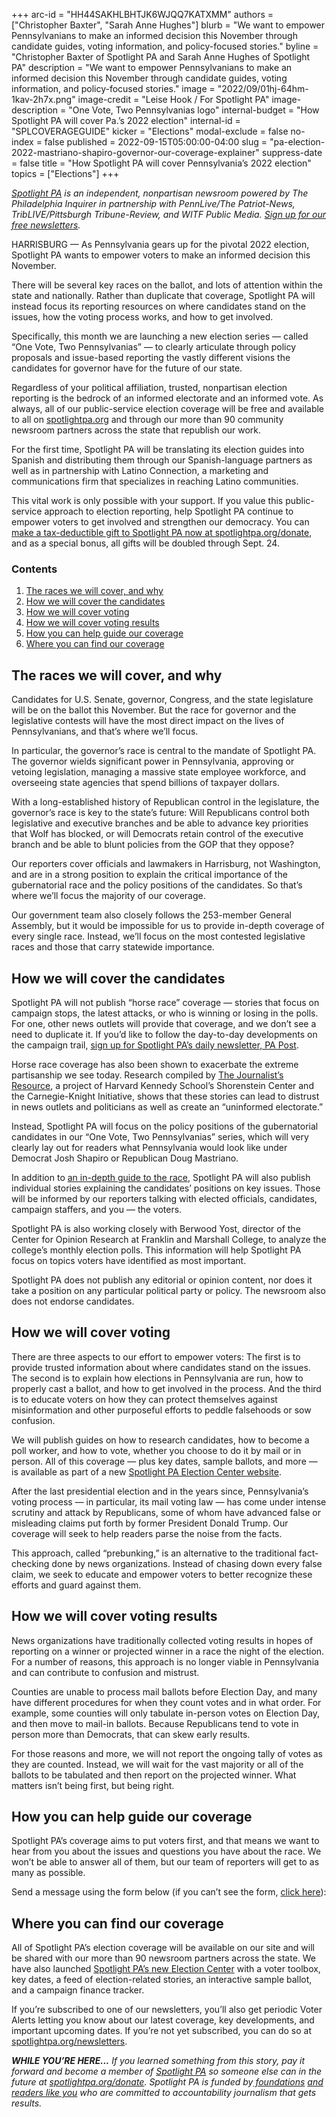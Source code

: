 +++
arc-id = "HH44SAKHLBHTJK6WJQQ7KATXMM"
authors = ["Christopher Baxter", "Sarah Anne Hughes"]
blurb = "We want to empower Pennsylvanians to make an informed decision this November through candidate guides, voting information, and policy-focused stories."
byline = "Christopher Baxter of Spotlight PA and Sarah Anne Hughes of Spotlight PA"
description = "We want to empower Pennsylvanians to make an informed decision this November through candidate guides, voting information, and policy-focused stories."
image = "2022/09/01hj-64hm-1kav-2h7x.png"
image-credit = "Leise Hook / For Spotlight PA"
image-description = "One Vote, Two Pennsylvanias logo"
internal-budget = "How Spotlight PA will cover Pa.’s 2022 election"
internal-id = "SPLCOVERAGEGUIDE"
kicker = "Elections"
modal-exclude = false
no-index = false
published = 2022-09-15T05:00:00-04:00
slug = "pa-election-2022-mastriano-shapiro-governor-our-coverage-explainer"
suppress-date = false
title = "How Spotlight PA will cover Pennsylvania’s 2022 election"
topics = ["Elections"]
+++

<a href="https://www.spotlightpa.org/"><i>Spotlight PA</i></a><i> is an independent, nonpartisan newsroom powered by The Philadelphia Inquirer in partnership with PennLive/The Patriot-News, TribLIVE/Pittsburgh Tribune-Review, and WITF Public Media. </i><a href="https://www.spotlightpa.org/newsletters"><i>Sign up for our free newsletters</i></a><i>.</i>

HARRISBURG — As Pennsylvania gears up for the pivotal 2022 election, Spotlight PA wants to empower voters to make an informed decision this November.

There will be several key races on the ballot, and lots of attention within the state and nationally. Rather than duplicate that coverage, Spotlight PA will instead focus its reporting resources on where candidates stand on the issues, how the voting process works, and how to get involved.

Specifically, this month we are launching a new election series — called “One Vote, Two Pennsylvanias” — to clearly articulate through policy proposals and issue-based reporting the vastly different visions the candidates for governor have for the future of our state.

Regardless of your political affiliation, trusted, nonpartisan election reporting is the bedrock of an informed electorate and an informed vote. As always, all of our public-service election coverage will be free and available to all on <a href="https://www.spotlightpa.org/" target="_blank">spotlightpa.org</a> and through our more than 90 community newsroom partners across the state that republish our work.

For the first time, Spotlight PA will be translating its election guides into Spanish and distributing them through our Spanish-language partners as well as in partnership with Latino Connection, a marketing and communications firm that specializes in reaching Latino communities.

This vital work is only possible with your support. If you value this public-service approach to election reporting, help Spotlight PA continue to empower voters to get involved and strengthen our democracy. You can <a href="/donate?campaign=701Dn000000YgozIAC">make a tax-deductible gift to Spotlight PA now at spotlightpa.org/donate</a>, and as a special bonus, all gifts will be doubled through Sept. 24.

<script src="https://www.spotlightpa.org/embed.js" async></script><div data-spl-embed-version="1" data-spl-src="https://www.spotlightpa.org/embeds/cta/?eyebrow=RALLY%20ROUND%20OUR%20COVERAGE&body=Support%20Spotlight%20PA's%20%3Cb%3Etrusted%2C%20reliable%20election%20reporting%3C%2Fb%3E%20that%20informs%20and%20empowers%20Pennsylvania%20voters.&cta=ALL%20GIFTS%20DOUBLED.%20GIVE%20NOW%20%C2%BB"></div>

<h3>Contents</h3>
<ol>
<li><a href="#spl-races">The races we will cover, and why</a></li>
<li><a href="#spl-cover">How we will cover the candidates</a></li>
<li><a href="#spl-voting">How we will cover voting</a></li>
<li><a href="#spl-results">How we will cover voting results</a></li>
<li><a href="#spl-coverage">How you can help guide our coverage</a></li>
<li><a href="#spl-find">Where you can find our coverage</a></li>
</ol>

## The races we will cover, and why

<div id="spl-races"></div>

Candidates for U.S. Senate, governor, Congress, and the state legislature will be on the ballot this November. But the race for governor and the legislative contests will have the most direct impact on the lives of Pennsylvanians, and that’s where we’ll focus.

In particular, the governor’s race is central to the mandate of Spotlight PA. The governor wields significant power in Pennsylvania, approving or vetoing legislation, managing a massive state employee workforce, and overseeing state agencies that spend billions of taxpayer dollars.

With a long-established history of Republican control in the legislature, the governor’s race is key to the state’s future: Will Republicans control both legislative and executive branches and be able to advance key priorities that Wolf has blocked, or will Democrats retain control of the executive branch and be able to blunt policies from the GOP that they oppose?

Our reporters cover officials and lawmakers in Harrisburg, not Washington, and are in a strong position to explain the critical importance of the gubernatorial race and the policy positions of the candidates. So that’s where we’ll focus the majority of our coverage.

Our government team also closely follows the 253-member General Assembly, but it would be impossible for us to provide in-depth coverage of every single race. Instead, we’ll focus on the most contested legislative races and those that carry statewide importance.

## How we will cover the candidates

<div id="spl-cover"></div>

Spotlight PA will not publish “horse race” coverage — stories that focus on campaign stops, the latest attacks, or who is winning or losing in the polls. For one, other news outlets will provide that coverage, and we don’t see a need to duplicate it. If you’d like to follow the day-to-day developments on the campaign trail, <a href="https://www.spotlightpa.org/newsletters">sign up for Spotlight PA’s daily newsletter, PA Post</a>.

<script src="https://www.spotlightpa.org/embed.js" async></script><div data-spl-embed-version="1" data-spl-src="https://www.spotlightpa.org/embeds/newsletter/"></div>


Horse race coverage has also been shown to exacerbate the extreme partisanship we see today. Research compiled by <a href="https://journalistsresource.org/politics-and-government/horse-race-reporting-election/">The Journalist’s Resource</a>, a project of Harvard Kennedy School’s Shorenstein Center and the Carnegie-Knight Initiative, shows that these stories can lead to distrust in news outlets and politicians as well as create an “uninformed electorate.”

Instead, Spotlight PA will focus on the policy positions of the gubernatorial candidates in our “One Vote, Two Pennsylvanias” series, which will very clearly lay out for readers what Pennsylvania would look like under Democrat Josh Shapiro or Republican Doug Mastriano.

In addition to <a href="https://www.spotlightpa.org/news/2022/09/pa-election-2022-mastriano-shapiro-governor-race-complete-guide/">an in-depth guide to the race</a>, Spotlight PA will also publish individual stories explaining the candidates’ positions on key issues. Those will be informed by our reporters talking with elected officials, candidates, campaign staffers, and you — the voters.

Spotlight PA is also working closely with Berwood Yost, director of the Center for Opinion Research at Franklin and Marshall College, to analyze the college’s monthly election polls. This information will help Spotlight PA focus on topics voters have identified as most important.

Spotlight PA does not publish any editorial or opinion content, nor does it take a position on any particular political party or policy. The newsroom also does not endorse candidates.

## How we will cover voting

<div id="spl-voting"></div>

There are three aspects to our effort to empower voters: The first is to provide trusted information about where candidates stand on the issues. The second is to explain how elections in Pennsylvania are run, how to properly cast a ballot, and how to get involved in the process. And the third is to educate voters on how they can protect themselves against misinformation and other purposeful efforts to peddle falsehoods or sow confusion.

We will publish guides on how to research candidates, how to become a poll worker, and how to vote, whether you choose to do it by mail or in person. All of this coverage — plus key dates, sample ballots, and more — is available as part of a new <a href="https://www.spotlightpa.org/elections" target="_blank">Spotlight PA Election Center website</a>.

After the last presidential election and in the years since, Pennsylvania’s voting process — in particular, its mail voting law — has come under intense scrutiny and attack by Republicans, some of whom have advanced false or misleading claims put forth by former President Donald Trump. Our coverage will seek to help readers parse the noise from the facts.

This approach, called “prebunking,” is an alternative to the traditional fact-checking done by news organizations. Instead of chasing down every false claim, we seek to educate and empower voters to better recognize these efforts and guard against them.

## How we will cover voting results

<div id="spl-results"></div>

News organizations have traditionally collected voting results in hopes of reporting on a winner or projected winner in a race the night of the election. For a number of reasons, this approach is no longer viable in Pennsylvania and can contribute to confusion and mistrust.

Counties are unable to process mail ballots before Election Day, and many have different procedures for when they count votes and in what order. For example, some counties will only tabulate in-person votes on Election Day, and then move to mail-in ballots. Because Republicans tend to vote in person more than Democrats, that can skew early results.

For those reasons and more, we will not report the ongoing tally of votes as they are counted. Instead, we will wait for the vast majority or all of the ballots to be tabulated and then report on the projected winner. What matters isn’t being first, but being right.

## How you can help guide our coverage

<div id="spl-coverage"></div>

Spotlight PA’s coverage aims to put voters first, and that means we want to hear from you about the issues and questions you have about the race. We won’t be able to answer all of them, but our team of reporters will get to as many as possible.

Send a message using the form below (if you can’t see the form, <a href="https://www.spotlightpa.org/contact">click here</a>):

<script src="https://www.spotlightpa.org/embed.js" async></script><div data-spl-embed-version="1" data-spl-src="https://www.spotlightpa.org/embeds/tips/?flag_text=ELECTION%202022&tip_text=Spotlight%20PA%20is%20covering%20Pennsylvania's%202022%20gubernatorial%20and%20legislative%20elections%20%E2%80%94%20and%20we%20want%20you%20to%20help%20shape%20our%20stories.%20%3Cb%3ETell%20us%20what%20you%20want%20to%20know%20about%20those%20races%2C%20and%20send%20us%20any%20questions%20you%20have%20about%20the%20voting%20system.%3C%2Fb%3E%20Use%20the%20form%20below%20to%20reach%20our%20election%20team.&form_name=elections-embed"></div>

## Where you can find our coverage

<div id="spl-find"></div>

All of Spotlight PA’s election coverage will be available on our site and will be shared with our more than 90 newsroom partners across the state. We have also launched <a href="https://www.spotlightpa.org/elections" target="_blank">Spotlight PA’s new Election Center</a> with a voter toolbox, key dates, a feed of election-related stories, an interactive sample ballot, and a campaign finance tracker.

If you’re subscribed to one of our newsletters, you’ll also get periodic Voter Alerts letting you know about our latest coverage, key developments, and important upcoming dates. If you’re not yet subscribed, you can do so at <a href="https://www.spotlightpa.org/newsletters">spotlightpa.org/newsletters</a>.

<script src="https://www.spotlightpa.org/embed.js" async></script><div data-spl-embed-version="1" data-spl-src="https://www.spotlightpa.org/embeds/newsletter/"></div>

<i><b>WHILE YOU’RE HERE...</b></i><i> If you learned something from this story, pay it forward and become a member of </i><a href="https://www.spotlightpa.org/"><i>Spotlight PA</i></a><i> so someone else can in the future at </i><a href="https://www.spotlightpa.org/donate"><i>spotlightpa.org/donate</i></a><i>. Spotlight PA is funded by</i><a href="https://www.spotlightpa.org/support"><i> foundations</i></a><i> </i><a href="https://www.spotlightpa.org/support"><i>and readers like you</i></a><i> who are committed to accountability journalism that gets results.</i>
